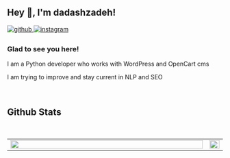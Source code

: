 ## Hey 👋, I'm dadashzadeh!  
  

<a href="https://github.com/dadashzadeh" target="_blank">
<img src=https://img.shields.io/badge/github-%2324292e.svg?&style=for-the-badge&logo=github&logoColor=white alt=github style="margin-bottom: 5px;" />
</a>
<a href="https://instagram.com/webdadashzadeh" target="_blank">
<img src=https://img.shields.io/badge/instagram-%23000000.svg?&style=for-the-badge&logo=instagram&logoColor=white alt=instagram style="margin-bottom: 5px;" />
</a>  
  



### Glad to see you here!  
I am a Python developer who works with WordPress and OpenCart cms

I am trying to improve and stay current in NLP and SEO
  


<br/>  


## Github Stats  
<table><tr><td valign="top" width="100%">

<img src="https://github-readme-stats.vercel.app/api?username=dadashzadeh&show_icons=true&count_private=true&hide_border=true" align="left" style="width: 100%" />

</td><br/><td valign="top" width="100%">

<img src="https://github-readme-stats.vercel.app/api/top-langs/?username=dadashzadeh&hide_border=true&layout=compact" align="left" style="width: 100%" />

</td></tr></table>  

<br/>
